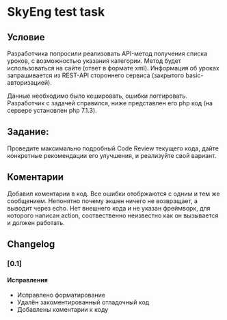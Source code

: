 # SkyEng test task

## Условие

Разработчика попросили реализовать API-метод получения списка уроков, с возможностью указания категории.
Метод будет использоваться на сайте (ответ в формате xml).
Информация об уроках запрашивается из REST-API стороннего сервиса (закрытого basic-авторизацией).

Данные необходимо было кешировать, ошибки логгировать.
Разработчик с задачей справился, ниже представлен его php код (на сервере установлен php 7.1.3).

## Задание:

Проведите максимально подробный Code Review текущего кода, дайте конкретные рекомендации его улучшения, и реализуйте свой вариант.

## Коментарии

Добавил коментарии в код.
Все ошибки отобржаются с одним и тем же сообщением.
Непонятно почему экшен ничего не возвращает, а выводит через echo.
Нет внешнего кода и не указан фреймворк, для которого написан action, соотвественно неизвестно как он вызывается и должен работать.

## Changelog

### [0.1]
#### Исправления
 - Исправлено форматирование
 - Удалён закоментированный отладочный код
 - Добавлены коментарии к коду
